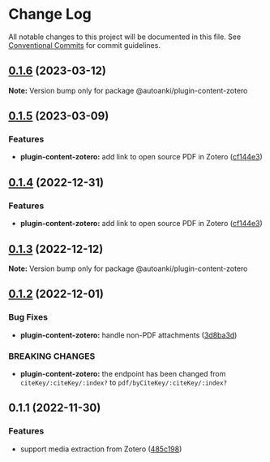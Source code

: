 # Change Log

All notable changes to this project will be documented in this file.
See [Conventional Commits](https://conventionalcommits.org) for commit guidelines.

## [0.1.6](https://github.com/chenlijun99/autoanki/compare/@autoanki/plugin-content-zotero@0.1.5...@autoanki/plugin-content-zotero@0.1.6) (2023-03-12)

**Note:** Version bump only for package @autoanki/plugin-content-zotero

## [0.1.5](https://github.com/chenlijun99/autoanki/compare/@autoanki/plugin-content-zotero@0.1.3...@autoanki/plugin-content-zotero@0.1.5) (2023-03-09)

### Features

- **plugin-content-zotero:** add link to open source PDF in Zotero ([cf144e3](https://github.com/chenlijun99/autoanki/commit/cf144e397963e7c1b5d1d62bda177b5fcb55b9d3))

## [0.1.4](https://github.com/chenlijun99/autoanki/compare/@autoanki/plugin-content-zotero@0.1.3...@autoanki/plugin-content-zotero@0.1.4) (2022-12-31)

### Features

- **plugin-content-zotero:** add link to open source PDF in Zotero ([cf144e3](https://github.com/chenlijun99/autoanki/commit/cf144e397963e7c1b5d1d62bda177b5fcb55b9d3))

## [0.1.3](https://github.com/chenlijun99/autoanki/compare/@autoanki/plugin-content-zotero@0.1.2...@autoanki/plugin-content-zotero@0.1.3) (2022-12-12)

**Note:** Version bump only for package @autoanki/plugin-content-zotero

## [0.1.2](https://github.com/chenlijun99/autoanki/compare/@autoanki/plugin-content-zotero@0.1.1...@autoanki/plugin-content-zotero@0.1.2) (2022-12-01)

### Bug Fixes

- **plugin-content-zotero:** handle non-PDF attachments ([3d8ba3d](https://github.com/chenlijun99/autoanki/commit/3d8ba3d08c68bd98cdf620855edaf73c0e5c304e))

### BREAKING CHANGES

- **plugin-content-zotero:** the endpoint has been changed from `citeKey/:citeKey/:index?`
  to `pdf/byCiteKey/:citeKey/:index?`

## 0.1.1 (2022-11-30)

### Features

- support media extraction from Zotero ([485c198](https://github.com/chenlijun99/autoanki/commit/485c1987859f09f33e5c7b93dc806f248d96df60))
